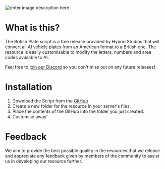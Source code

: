 ![enter image description here](https://i.imgur.com/2aH2nNa.png)

# What is this?

The British Plate script is a free release provided by Hybrid Studios that will convert all AI vehicle plates from an American format to a British one. The resource is easily customisable to modify the letters, numbers and area codes available to AI.

Feel free to [join our Discord](https://discord.gg/GXGkZagWQN) so you don't miss out on any future releases!

# Installation

1. Download the Script from the [GitHub](https://github.com/Owen-M/BritishPlates)
2. Create a new folder for the resource in your server's files.
3. Place the contents of the GitHub into the folder you just created.
4. Customise away!

# Feedback

We aim to provide the best possible quality in the resources that we release and appreciate any feedback given by members of the community to assist us in developing our resource further. 
